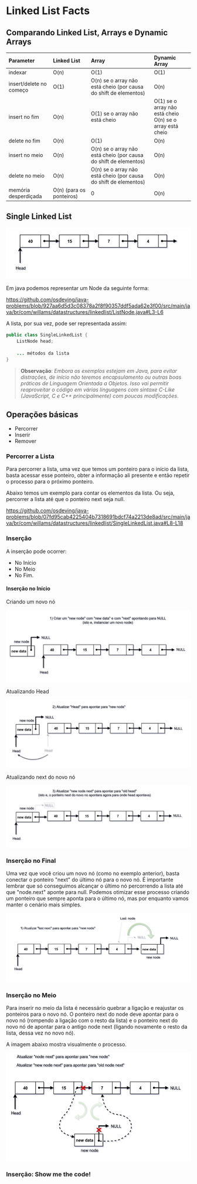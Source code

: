 # Linked List Facts

## Comparando Linked List, Arrays e Dynamic Arrays


| Parameter               | Linked List | Array                                                            | Dynamic Array                                             |
|:------------------------|:------------|:-----------------------------------------------------------------|:----------------------------------------------------------|
| indexar | O(n)      | O(1)                                                             | O(1)                                                      |
| insert/delete no começo | O(1) | O(n) se o array não está cheio (por causa do shift de elementos) | O(n)                                                      |
| insert no fim           | O(n) | O(1) se o array não está cheio                                   | O(1) se o array não está cheio<br/> O(n) se o array está cheio |
| delete no fim           | O(n) | O(1)                                                             | O(n)                                                      |
| insert no meio          | O(n) | O(n) se o array não está cheio (por causa do shift de elementos) | O(n)                                                      |
| delete no meio          | O(n) | O(n) se o array não está cheio (por causa do shift de elementos)  | O(n)                                                      |
| memória desperdiçada    | O(n) (para os ponteiros)| 0                                                                | O(n)                                                      |

## Single Linked List

![alt text](./images/single-linked-list.png)


Em java podemos representar um Node da seguinte forma:

https://github.com/osdeving/java-problems/blob/927aa6d5d3c08378a2f8f90357ddf5ada62e3f00/src/main/java/br/com/willams/datastructures/linkedlist/ListNode.java#L3-L6

A lista, por sua vez, pode ser representada assim:

```java
public class SingleLinkedList {
    ListNode head;
    
    ... métodos da lista 
}
```

> **Observação**: _Embora os exemplos estejam em Java, para evitar distrações, de início não teremos encapsulamento ou outras boas práticas de Linguagem Orientada a Objetos. Isso vai permitir reaproveitar o código em várias linguagens com sintaxe C-Like (JavaScript, C e C++ principalmente) com poucas modificações_.

## Operações básicas

- Percorrer
- Inserir
- Remover

### Percorrer a Lista

Para percorrer a lista, uma vez que temos um ponteiro para o início da lista, basta acessar esse ponteiro, obter a informação ali presente e então repetir o processo para o próximo ponteiro.

Abaixo temos um exemplo para contar os elementos da lista. Ou seja, percorrer a lista até que o ponteiro next seja null.

https://github.com/osdeving/java-problems/blob/07fd95cab4225404b7318691bdcf74a2213de8ad/src/main/java/br/com/willams/datastructures/linkedlist/SingleLinkedList.java#L8-L18




### Inserção

A inserção pode ocorrer:

- No Início
- No Meio
- No Fim.

#### Inserção no Início

Criando um novo nó

![imagem não encontrada](./images/single-linked-list-new-node.png)

Atualizando Head

![imagem não encontrada](./images/single-linked-list-update-head.png)

Atualizando next do novo nó

![imagem não encontrada](./images/single-linked-list-update-new-node-next.png)





### Inserção no Final

Uma vez que você criou um novo nó (como no exemplo anterior), basta conectar o ponteiro "next" do último nó para o novo nó. É importante lembrar que só conseguimos alcançar o último nó percorrendo a lista até que "node.next" aponte para null. Podemos otimizar esse processo criando um ponteiro que sempre aponta para o último nó, mas por enquanto vamos manter o cenário mais simples.

![imagem não encontrada](./images/single-linked-list-insert-last-pos.png)



### Inserção no Meio

Para inserir no meio da lista é necessário quebrar a ligação e reajustar os ponteiros para o novo nó. O ponteiro next do node deve apontar para o novo nó (rompendo a ligação com o  resto da lista) e o ponteiro next do novo nó de apontar para o antigo node next (ligando novamente o resto da lista, dessa vez no novo nó).

A imagem abaixo mostra visualmente o processo. 

![imagem não encontrada](./images/single-linked-list-insert-middle.png)


### Inserção: Show me the code!







